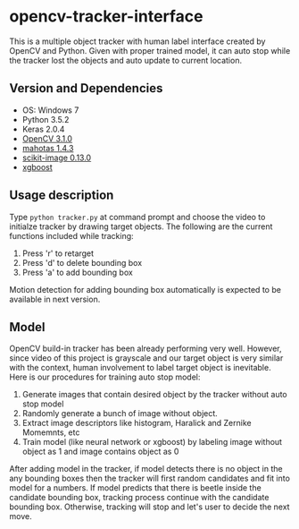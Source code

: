 # opencv-tracker-interface

This is a multiple object tracker with human label interface created by OpenCV and Python. Given with proper trained model, it can auto stop while the tracker lost the objects and auto update to current location.

## Version and Dependencies

* OS: Windows 7
* Python 3.5.2 
* Keras 2.0.4
* [OpenCV 3.1.0](https://anaconda.org/menpo/opencv3)
* [mahotas 1.4.3](http://mahotas.readthedocs.io/en/latest/install.html)
* [scikit-image 0.13.0](http://scikit-image.org/docs/dev/install.html)
* [xgboost](https://www.ibm.com/developerworks/community/blogs/jfp/entry/Installing_XGBoost_For_Anaconda_on_Windows?lang=en)

## Usage description
Type `python tracker.py` at command prompt and choose the video to initialze tracker by drawing target objects. The following are the current functions included while tracking:
1. Press 'r' to retarget
2. Press 'd' to delete bounding box
3. Press 'a' to add bounding box

Motion detection for adding bounding box automatically is expected to be available in next version.

## Model
OpenCV build-in tracker has been already performing very well. However, since video of this project is grayscale and our target object is very similar with the context, human involvement to label target object is inevitable. Here is our procedures for training auto stop model:

1. Generate images that contain desired object by the tracker without auto stop model
2. Randomly generate  a bunch of image without object. 
3. Extract image descriptors like histogram, Haralick and Zernike Momemnts, etc
4. Train model (like neural network or xgboost) by labeling image without object as 1 and image contains object as 0

After adding model in the tracker, if model detects there is no object in the any bounding boxes then the tracker will first random candidates and fit into model for a numbers. If model predicts that there is beetle inside the candidate bounding box,  tracking process continue with the candidate bounding box. Otherwise, tracking will stop and let's user to decide the next move.


